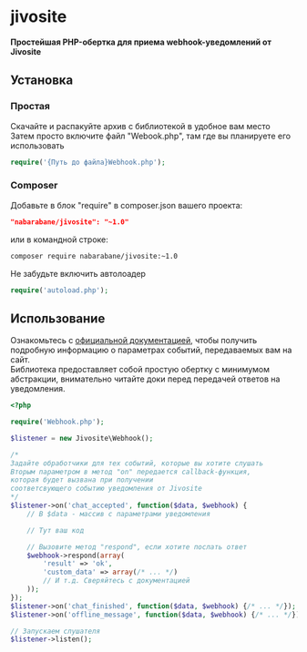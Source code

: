 # jivosite
**Простейшая PHP-обертка для приема webhook-уведомлений от Jivosite**

## Установка
### Простая
Скачайте и распакуйте архив с библиотекой в удобное вам место  
Затем просто включите файл "Webook.php", там где вы планируете его использовать
```php
require('{Путь до файла}Webhook.php');
```

### Composer
Добавьте в блок "require" в composer.json вашего проекта:
```json
"nabarabane/jivosite": "~1.0"
```
или в командной строке:
```sh
composer require nabarabane/jivosite:~1.0
```
Не забудьте включить автолоадер
```php
require('autoload.php');
```

## Использование
Ознакомьтесь с [официальной документацией](https://www.jivosite.ru/support/knowledge-base/article/jivosite-api#webhooks), чтобы получить подробную информацию о параметрах событий, передаваемых вам на сайт.  
Библиотека предоставляет собой простую обертку с минимумом абстракции, внимательно читайте доки перед передачей ответов на уведомления.
```php
<?php

require('Webhook.php');

$listener = new Jivosite\Webhook();

/*
Задайте обработчики для тех событий, которые вы хотите слушать
Вторым параметром в метод "on" передается callback-функция,
которая будет вызвана при получении
соответсвующего событию уведомления от Jivosite
*/
$listener->on('chat_accepted', function($data, $webhook) {
	// В $data - массив с параметрами уведомления

	// Тут ваш код

	// Вызовите метод "respond", если хотите послать ответ
	$webhook->respond(array(
		'result' => 'ok',
		'custom_data' => array(/* ... */)
		// И т.д. Сверяйтесь с документацией
	));
});
$listener->on('chat_finished', function($data, $webhook) {/* ... */});
$listener->on('offline_message', function($data, $webhook) {/* ... */});

// Запускаем слушателя
$listener->listen();
```